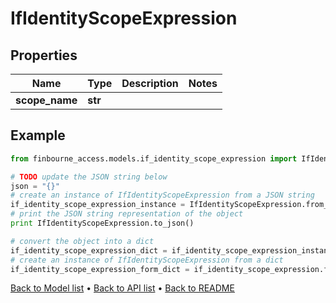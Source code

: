 # IfIdentityScopeExpression


## Properties
Name | Type | Description | Notes
------------ | ------------- | ------------- | -------------
**scope_name** | **str** |  | 

## Example

```python
from finbourne_access.models.if_identity_scope_expression import IfIdentityScopeExpression

# TODO update the JSON string below
json = "{}"
# create an instance of IfIdentityScopeExpression from a JSON string
if_identity_scope_expression_instance = IfIdentityScopeExpression.from_json(json)
# print the JSON string representation of the object
print IfIdentityScopeExpression.to_json()

# convert the object into a dict
if_identity_scope_expression_dict = if_identity_scope_expression_instance.to_dict()
# create an instance of IfIdentityScopeExpression from a dict
if_identity_scope_expression_form_dict = if_identity_scope_expression.from_dict(if_identity_scope_expression_dict)
```
[Back to Model list](../README.md#documentation-for-models) &#8226; [Back to API list](../README.md#documentation-for-api-endpoints) &#8226; [Back to README](../README.md)


